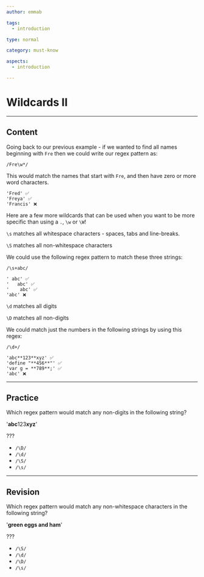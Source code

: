 ```yaml
---
author: emmab

tags:
  - introduction

type: normal

category: must-know

aspects:
  - introduction

---
```


# Wildcards II

---
## Content

Going back to our previous example - if we wanted to find all names beginning with `Fre` then we could write our regex pattern as:

`/Fre\w*/`

This would match the names that start with `Fre`, and then have zero or more word characters. 

```
'Fred' ✅
'Freya' ✅
'Francis' ❌
```

Here are a few more wildcards that can be used when you want to be more specific than using a `.`, `\w` or `\W`!

`\s` matches all whitespace characters - spaces, tabs and line-breaks.

`\S` matches all non-whitespace characters

We could use the following regex pattern to match these three strings:

`/\s+abc/`

```
' abc' ✅
'	abc' ✅
'    abc' ✅
'abc' ❌
```

`\d` matches all digits

`\D` matches all non-digits

We could match just the numbers in the following strings by using this regex:

`/\d+/`

```
'abc**123**xyz' ✅
'define "**456**"' ✅
'var g = **789**;' ✅
'abc' ❌
```

---
## Practice

Which regex pattern would match any non-digits in the following string?

'**abc**123**xyz**'

???

* `/\D/`
* `/\d/`
* `/\S/`
* `/\s/`

---
## Revision

Which regex pattern would match any non-whitespace characters in the following string?

'**green eggs and ham**'

???

* `/\S/`
* `/\d/`
* `/\D/`
* `/\s/`
